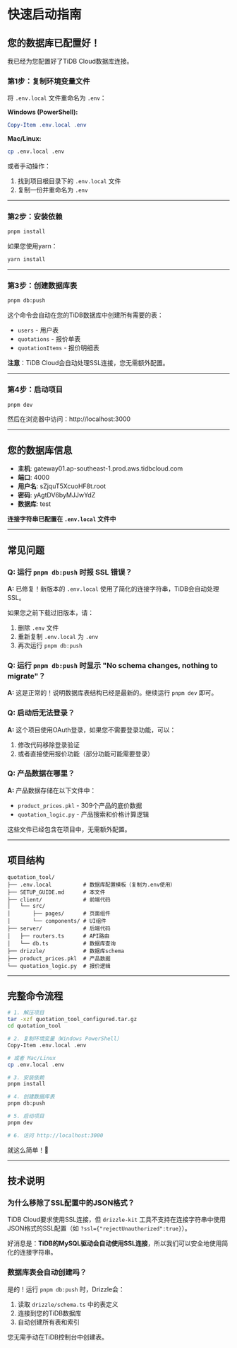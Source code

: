 # 快速启动指南

## 您的数据库已配置好！

我已经为您配置好了TiDB Cloud数据库连接。

### 第1步：复制环境变量文件

将 `.env.local` 文件重命名为 `.env`：

**Windows (PowerShell):**
```powershell
Copy-Item .env.local .env
```

**Mac/Linux:**
```bash
cp .env.local .env
```

或者手动操作：
1. 找到项目根目录下的 `.env.local` 文件
2. 复制一份并重命名为 `.env`

---

### 第2步：安装依赖

```bash
pnpm install
```

如果您使用yarn：
```bash
yarn install
```

---

### 第3步：创建数据库表

```bash
pnpm db:push
```

这个命令会自动在您的TiDB数据库中创建所有需要的表：
- `users` - 用户表
- `quotations` - 报价单表
- `quotationItems` - 报价明细表

**注意**：TiDB Cloud会自动处理SSL连接，您无需额外配置。

---

### 第4步：启动项目

```bash
pnpm dev
```

然后在浏览器中访问：http://localhost:3000

---

## 您的数据库信息

- **主机**: gateway01.ap-southeast-1.prod.aws.tidbcloud.com
- **端口**: 4000
- **用户名**: sZjquT5XcuoHF8t.root
- **密码**: yAgtDV6byMJJwYdZ
- **数据库**: test

**连接字符串已配置在 `.env.local` 文件中**

---

## 常见问题

### Q: 运行 `pnpm db:push` 时报 SSL 错误？

**A:** 已修复！新版本的 `.env.local` 使用了简化的连接字符串，TiDB会自动处理SSL。

如果您之前下载过旧版本，请：
1. 删除 `.env` 文件
2. 重新复制 `.env.local` 为 `.env`
3. 再次运行 `pnpm db:push`

### Q: 运行 `pnpm db:push` 时显示 "No schema changes, nothing to migrate"？

**A:** 这是正常的！说明数据库表结构已经是最新的。继续运行 `pnpm dev` 即可。

### Q: 启动后无法登录？

**A:** 这个项目使用OAuth登录，如果您不需要登录功能，可以：
1. 修改代码移除登录验证
2. 或者直接使用报价功能（部分功能可能需要登录）

### Q: 产品数据在哪里？

**A:** 产品数据存储在以下文件中：
- `product_prices.pkl` - 309个产品的底价数据
- `quotation_logic.py` - 产品搜索和价格计算逻辑

这些文件已经包含在项目中，无需额外配置。

---

## 项目结构

```
quotation_tool/
├── .env.local          # 数据库配置模板（复制为.env使用）
├── SETUP_GUIDE.md      # 本文件
├── client/             # 前端代码
│   └── src/
│       ├── pages/      # 页面组件
│       └── components/ # UI组件
├── server/             # 后端代码
│   ├── routers.ts      # API路由
│   └── db.ts           # 数据库查询
├── drizzle/            # 数据库schema
├── product_prices.pkl  # 产品数据
└── quotation_logic.py  # 报价逻辑
```

---

## 完整命令流程

```bash
# 1. 解压项目
tar -xzf quotation_tool_configured.tar.gz
cd quotation_tool

# 2. 复制环境变量（Windows PowerShell）
Copy-Item .env.local .env

# 或者 Mac/Linux
cp .env.local .env

# 3. 安装依赖
pnpm install

# 4. 创建数据库表
pnpm db:push

# 5. 启动项目
pnpm dev

# 6. 访问 http://localhost:3000
```

就这么简单！🎉

---

## 技术说明

### 为什么移除了SSL配置中的JSON格式？

TiDB Cloud要求使用SSL连接，但 `drizzle-kit` 工具不支持在连接字符串中使用JSON格式的SSL配置（如 `?ssl={"rejectUnauthorized":true}`）。

好消息是：**TiDB的MySQL驱动会自动使用SSL连接**，所以我们可以安全地使用简化的连接字符串。

### 数据库表会自动创建吗？

是的！运行 `pnpm db:push` 时，Drizzle会：
1. 读取 `drizzle/schema.ts` 中的表定义
2. 连接到您的TiDB数据库
3. 自动创建所有表和索引

您无需手动在TiDB控制台中创建表。

